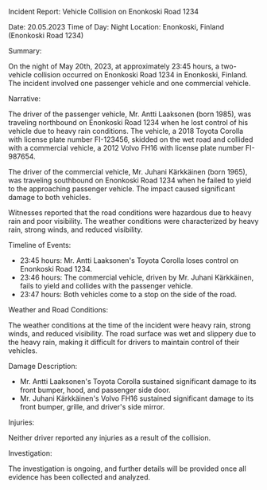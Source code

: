 Incident Report: Vehicle Collision on Enonkoski Road 1234

Date: 20.05.2023
Time of Day: Night
Location: Enonkoski, Finland (Enonkoski Road 1234)

Summary:

On the night of May 20th, 2023, at approximately 23:45 hours, a two-vehicle collision occurred on Enonkoski Road 1234 in Enonkoski, Finland. The incident involved one passenger vehicle and one commercial vehicle.

Narrative:

The driver of the passenger vehicle, Mr. Antti Laaksonen (born 1985), was traveling northbound on Enonkoski Road 1234 when he lost control of his vehicle due to heavy rain conditions. The vehicle, a 2018 Toyota Corolla with license plate number FI-123456, skidded on the wet road and collided with a commercial vehicle, a 2012 Volvo FH16 with license plate number FI-987654.

The driver of the commercial vehicle, Mr. Juhani Kärkkäinen (born 1965), was traveling southbound on Enonkoski Road 1234 when he failed to yield to the approaching passenger vehicle. The impact caused significant damage to both vehicles.

Witnesses reported that the road conditions were hazardous due to heavy rain and poor visibility. The weather conditions were characterized by heavy rain, strong winds, and reduced visibility.

Timeline of Events:

* 23:45 hours: Mr. Antti Laaksonen's Toyota Corolla loses control on Enonkoski Road 1234.
* 23:46 hours: The commercial vehicle, driven by Mr. Juhani Kärkkäinen, fails to yield and collides with the passenger vehicle.
* 23:47 hours: Both vehicles come to a stop on the side of the road.

Weather and Road Conditions:

The weather conditions at the time of the incident were heavy rain, strong winds, and reduced visibility. The road surface was wet and slippery due to the heavy rain, making it difficult for drivers to maintain control of their vehicles.

Damage Description:

* Mr. Antti Laaksonen's Toyota Corolla sustained significant damage to its front bumper, hood, and passenger side door.
* Mr. Juhani Kärkkäinen's Volvo FH16 sustained significant damage to its front bumper, grille, and driver's side mirror.

Injuries:

Neither driver reported any injuries as a result of the collision.

Investigation:

The investigation is ongoing, and further details will be provided once all evidence has been collected and analyzed.